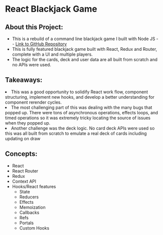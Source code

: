 <h1>React Blackjack Game</h1>
<h2>About this Project:</h2>
<ul>
  <li>This is a rebuild of a command line blackjack game I built with Node JS -- <a href="https://github.com/admaloch/blackjack-node-app">Link to GitHub Repository</a></li>
  <li>This is fully featured blackjack game built with React, Redux and Router, complete with a UI and multiple players. </li>
  <li>The logic for the cards, deck and user data are all built from scratch and no APIs were used. </li>
</ul>
<h2>Takeaways:</h2>
<li>This was a good opportunity to solidify React work flow, component structuring, implement new hooks, and develop a better understanding for component rerender cycles.
  <li>  The most challenging part of this was dealing with the many bugs that popped up. There were tons of asynchronous operations, effects loops, and timed operations so it was extremely tricky locating the source of issues when they popped up. </li>
  <li>Another challenge was the deck logic. No card deck APIs were used so this was all built from scratch to emulate a real deck of cards including updating on draw </li>
<h2>Concepts:</h2>
<ul>
  <li>React</li>
  <li>React Router</li>
  <li>Redux</li>
  <li>Context API</li>
  <li>Hooks/React features
  <ul>
    <li>State</li>
    <li>Reducers</li>
    <li>Effects</li>
    <li>Memoization</li>
    <li>Callbacks</li>
    <li>Refs</li>
    <li>Portals</li>
    <li>Custom Hooks</li>
  </ul>
  </li>
</ul>

 




